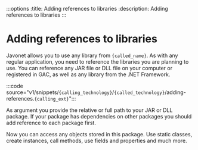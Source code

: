 :::options
:title: Adding references to libraries
:description: Adding references to libraries
:::

# Adding references to libraries

Javonet allows you to use any library from `{called_name}`. As with any regular application, you need to reference the libraries you are planning to use. You can reference any JAR file or DLL file on your computer or registered in GAC, as well as any library from the .NET Framework.

:::code source="v1/snippets/`{calling_technology}`/`{called_technology}`/adding-references.`{calling_ext}`":::

As argument you provide the relative or full path to your JAR or DLL package. If your package has dependencies on other packages you should add reference to each package first.

Now you can access any objects stored in this package. Use static classes, create instances, call methods, use fields and properties and much more.

